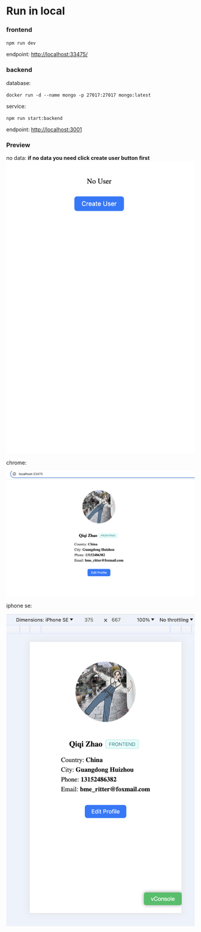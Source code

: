 # Run in local

### frontend
`npm run dev`

endpoint: [http://localhost:33475/](http://localhost:33475/)

### backend

database:

`docker run -d --name mongo -p 27017:27017 mongo:latest`

service:

`npm run start:backend`

endpoint: [http://localhost:3001](http://localhost:3001)

### Preview

no data: **if no data you need click create user button first**
![no data](./screenshots/No%20user.png)

chrome:

![chrome](./screenshots/chrome.png)

iphone se:

![iphone se](./screenshots/iphone%20se.png)
